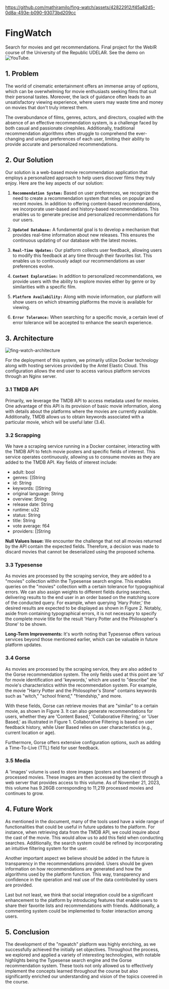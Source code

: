 https://github.com/mathiramilo/fing-watch/assets/42822912/f45a82d5-0d8a-493e-b090-93073bd209cc

# FingWatch

Search for movies and get recommendations. Final project for the WebIR course of the University of the Republic UDELAR. See the demo on ![YouTube](https://www.youtube.com/watch?v=oYsGTYXDveQ&t=4s).

## 1. Problem

The world of cinematic entertainment offers an immense array of options, which can be overwhelming for movie enthusiasts seeking films that suit their personal tastes. Moreover, the lack of guidance often leads to an unsatisfactory viewing experience, where users may waste time and money on movies that don't truly interest them.

The overabundance of films, genres, actors, and directors, coupled with the absence of an effective recommendation system, is a challenge faced by both casual and passionate cinephiles. Additionally, traditional recommendation algorithms often struggle to comprehend the ever-changing and unique preferences of each user, limiting their ability to provide accurate and personalized recommendations.

## 2. Our Solution

Our solution is a web-based movie recommendation application that employs a personalized approach to help users discover films they truly enjoy. Here are the key aspects of our solution:

1. **`Recommendation System:`** Based on user preferences, we recognize the need to create a recommendation system that relies on popular and recent movies. In addition to offering content-based recommendations, we incorporate user-based and history-based recommendations. This enables us to generate precise and personalized recommendations for our users.
   
2. **`Updated Database:`** A fundamental goal is to develop a mechanism that provides real-time information about new releases. This ensures the continuous updating of our database with the latest movies.

3. **`Real-Time Updates:`** Our platform collects user feedback, allowing users to modify this feedback at any time through their favorites list. This enables us to continuously adapt our recommendations as user preferences evolve.

4. **`Content Exploration:`** In addition to personalized recommendations, we provide users with the ability to explore movies either by genre or by similarities with a specific film.

5. **`Platform Availability:`** Along with movie information, our platform will show users on which streaming platforms the movie is available for viewing.

6. **`Error Tolerance:`** When searching for a specific movie, a certain level of error tolerance will be accepted to enhance the search experience.

## 3. Architecture

![fing-watch-architecture](https://github.com/mathiramilo/fing-watch/assets/42822912/8202df8d-c13c-4912-8c8f-42662806d952)

For the deployment of this system, we primarily utilize Docker technology along with hosting services provided by the Antel Elastic Cloud. This configuration allows the end user to access various platform services through an Nginx server.

### 3.1 TMDB API
Primarily, we leverage the TMDB API to access metadata used for movies. One advantage of this API is its provision of basic movie information, along with details about the platforms where the movies are currently available. Additionally, TMDB allows us to obtain keywords associated with a particular movie, which will be useful later (3.4).

### 3.2 Scrapping
We have a scraping service running in a Docker container, interacting with the TMDB API to fetch movie posters and specific fields of interest. This service operates continuously, allowing us to consume movies as they are added to the TMDB API. Key fields of interest include:
- adult: bool
- genres: []String
- id: String
- keywords: []String
- original language: String
- overview: String
- release date: String
- runtime: u32
- status: String
- title: String
- vote average: f64
- providers: []String

**Null Values Issue:** 
We encounter the challenge that not all movies returned by the API contain the expected fields. Therefore, a decision was made to discard movies that cannot be deserialized using the proposed schema.

### 3.3 Typesense
As movies are processed by the scraping service, they are added to a "movies" collection within the Typesense search engine. This enables queries on the "movies" collection with a certain tolerance for typographical errors. We can also assign weights to different fields during searches, delivering results to the end user in an order based on the matching score of the conducted query. For example, when querying 'Hary Poter,' the desired results are expected to be displayed as shown in Figure 2. Notably, aside from containing typographical errors, it is not necessary to specify the complete movie title for the result 'Harry Potter and the Philosopher's Stone' to be shown.

**Long-Term Improvements:** 
It's worth noting that Typesense offers various services beyond those mentioned earlier, which can be valuable in future platform updates.

### 3.4 Gorse
As movies are processed by the scraping service, they are also added to the Gorse recommendation system. The only fields used at this point are 'id' for movie identification and 'keywords,' which are used to "describe" the movie's characteristics within the recommendation system. For example, the movie "Harry Potter and the Philosopher's Stone" contains keywords such as "witch," "school friend," "friendship," and more.

With these fields, Gorse can retrieve movies that are "similar" to a certain movie, as shown in Figure 3. It can also generate recommendations for users, whether they are 'Content Based,' 'Collaborative Filtering,' or 'User Based,' as illustrated in Figure 1. Collaborative Filtering is based on user feedback history, while User Based relies on user characteristics (e.g., current location or age).

Furthermore, Gorse offers extensive configuration options, such as adding a Time-To-Live (TTL) field for user feedback.

### 3.5 Media
A 'images' volume is used to store images (posters and banners) of processed movies. These images are then accessed by the client through a web server that provides access to this volume. As of November 21, 2023, this volume has 9.26GB corresponding to 11,219 processed movies and continues to grow.

## 4. Future Work

As mentioned in the document, many of the tools used have a wide range of functionalities that could be useful in future updates to the platform. For instance, when retrieving data from the TMDB API, we could inquire about the cast of the movie. This would allow us to add this field when conducting searches. Additionally, the search system could be refined by incorporating an intuitive filtering system for the user.

Another important aspect we believe should be added in the future is transparency in the recommendations provided. Users should be given information on how recommendations are generated and how the algorithms used by the platform function. This way, transparency and confidence in the operation and real use of the data contributed by users are provided.

Last but not least, we think that social integration could be a significant enhancement to the platform by introducing features that enable users to share their favorite lists and recommendations with friends. Additionally, a commenting system could be implemented to foster interaction among users.

## 5. Conclusion

The development of the "ngwatch" platform was highly enriching, as we successfully achieved the initially set objectives. Throughout the process, we explored and applied a variety of interesting technologies, with notable highlights being the Typesense search engine and the Gorse recommendation system. These tools not only allowed us to effectively implement the concepts learned throughout the course but also significantly enriched our understanding and vision of the topics covered in the course.
